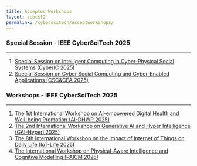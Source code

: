 ```yaml
---
title: Accepted Workshops 
layout: subcst2
permalink: /cyberscitech/acceptworkshops/
---
```



<h3>Special Session - IEEE CyberSciTech 2025</h3>
<hr>
<ol>
<li><a href="/2025/assets/files/ws-ss/cst/CyberIC2025_CFP.pdf" target="_new"><u>Special Session on Intelligent Computing in Cyber-Physical Social Systems (CyberIC 2025)</u></a></li>
<li><a href="/2025/assets/files/ws-ss/cst/CSC-CEA_2025_CFP.pdf" target="_new"><u>Special Session on Cyber Social Computing and Cyber-Enabled Applications (CSC&CEA 2025)</u></a></li>
</ol>

<h3>Workshops - IEEE CyberSciTech 2025</h3>
<hr/>
<ol>
<li><a href="/2025/assets/files/ws-ss/cst/AI-DHWP2025_CFP.pdf" target="_new"><u>The 1st International Workshop on AI-empowered Digital Health and Well-being Promotion (AI-DHWP 2025)</u></a></li>

<li><a href="https://gai-hyperi.github.io/" target="_new"><u>The 2nd International Workshop on Generative AI and Hyper Intelligence (GAI-HyperI 2025)</u></a></li>

<li><a href="/2025/assets/files/ws-ss/cst/IOT-LIFE2025_CFP.pdf" target="_new"><u>The 8th International Workshop on the Impact of Internet of Things on Daily Life (IoT-Life 2025)</u></a></li>

<li><a href="/2025/assets/files/ws-ss/cst/PAICM2025_CFP.pdf" target="_new"><u>The International Workshop on Physical-Aware Intelligence and Cognitive Modelling (PAICM 2025)</u></a></li>
</ol>